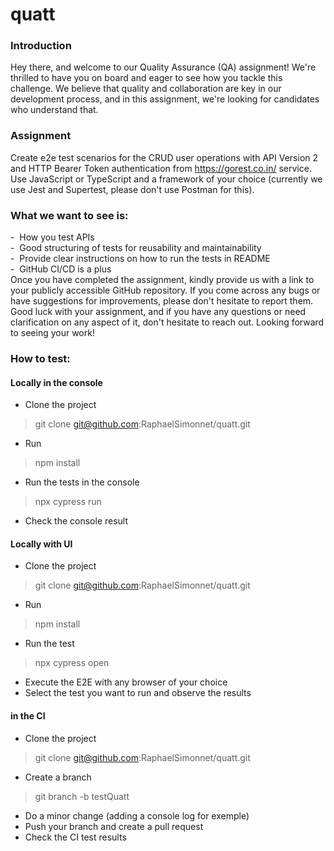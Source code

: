 # quatt

### Introduction
Hey there, and welcome to our Quality Assurance (QA) assignment! We&#39;re
thrilled to have you on board and eager to see how you tackle this
challenge. We believe that quality and collaboration are key in our
development process, and in this assignment, we&#39;re looking for candidates
who understand that.

### Assignment
Create e2e test scenarios for the CRUD user operations with API Version 2
and HTTP Bearer Token authentication from https://gorest.co.in/ service.
Use JavaScript or TypeScript and a framework of your choice (currently we
use Jest and Supertest, please don&#39;t use Postman for this).

### What we want to see is:
-  How you test APIs  
-  Good structuring of tests for reusability and maintainability   
-  Provide clear instructions on how to run the tests in README   
-  GitHub CI/CD is a plus  
Once you have completed the assignment, kindly provide us with a link to
your publicly accessible GitHub repository. If you come across any bugs or
have suggestions for improvements, please don&#39;t hesitate to report them.
Good luck with your assignment, and if you have any questions or need
clarification on any aspect of it, don&#39;t hesitate to reach out.
Looking forward to seeing your work!

### How to test:
#### Locally in the console
- Clone the project 
> git clone git@github.com:RaphaelSimonnet/quatt.git
- Run 
> npm install
- Run the tests in the console 
> npx cypress run
- Check the console result

#### Locally with UI
- Clone the project
> git clone git@github.com:RaphaelSimonnet/quatt.git
- Run 
> npm install
- Run the test 
> npx cypress open
- Execute the E2E with any browser of your choice
- Select the test you want to run and observe the results

#### in the CI
- Clone the project
> git clone git@github.com:RaphaelSimonnet/quatt.git
- Create a branch
> git branch -b testQuatt
- Do a minor change (adding a console log for exemple)
- Push your branch and create a pull request
- Check the CI test results

